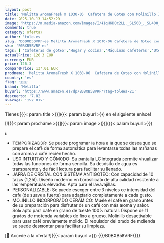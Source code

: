 ```yaml
---
layout: post
title: 'Melitta AromaFresh X 1030-06  Cafetera de Goteo con Molinillo Incorporado  10 Tazas  Temporizador 24 Horas  Mantenimiento en Caliente  Pantalla LC  Negro Mate'
date: 2025-10-13 14:52:29
image: 'https://m.media-amazon.com/images/I/41qHKDOc2LL._SL500_._SL400_.jpg'
comments: true
category: ofertas
author: 'tole.es'
slug: 'B0BXB5BVRF-es Melitta AromaFresh X 1030-06 Cafetera de Goteo con...'
sku: 'B0BXB5BVRF-es'
tags: [ 'Cafeteras de goteo','Hogar y cocina','Máquinas cafeteras','Utensilios para café y té','cafetera','melitta','🇪🇸', ]
actualPrice: 126.3 EUR
currency: EUR
price: 126.3
comparePrice: 137.01 EUR
prodname: 'Melitta AromaFresh X 1030-06  Cafetera de Goteo con Molinillo Incorporado  10 Tazas  Temporizador 24 Horas  Mantenimiento en Caliente  Pantalla LC  Negro Mate'
country: 'es'
flag: '🇪🇸'
brand: 'Melitta'
buyurl: 'https://www.amazon.es/dp/B0BXB5BVRF/?tag=tolees-21'
descuento: '7.82'
average: '152.075'
---
```


Tienes [{{< param title >}}]({{< param buyurl >}}) en el siguiente enlace!

[![{{< param prodname >}}]({{< param image >}})]({{< param buyurl >}})

ℹ️:

- TEMPORIZADOR: Se puede programar la hora a la que se desea que se prepare el café de forma automática para levantarse todas las mañanas con aroma a café recién hecho.
- USO INTUITIVO Y CÓMODO: Su pantalla LC integrada permite visualizar todas las funciones de forma sencilla. Su depósito de agua es transparente y de fácil lectura para facilitar su llenado.
- JARRA DE CRISTAL CON SISTEMA ANTIGOTEO: Con capacidad de 10 tazas (1,25l). Diseño moderno en borosilicato de alta calidad resistente a las temperaturas elevadas. Apta para el lavavajillas.
- PERSONALIZABLE: Se puede escoger entre 3 niveles de intensidad del café (de suave a fuerte) para adaptarlo completamente a cada gusto.
- MOLINILLO INCORPORADO CERÁMICO: Muele el café en grano antes de su preparación para disfrutar de un café con más aroma y sabor. Solo apto para café en grano de tueste 100% natural. Dispone de 11 grados de molienda variables de fino a grueso. Molinillo desactivable para usar café previamente molido. El regulador del grado de molienda se puede desmontar para facilitar su limpieza.

[🛒 Accede a la oferta!!]({{< param buyurl >}})
{{<world>}}B0BXB5BVRF{{</world>}}
